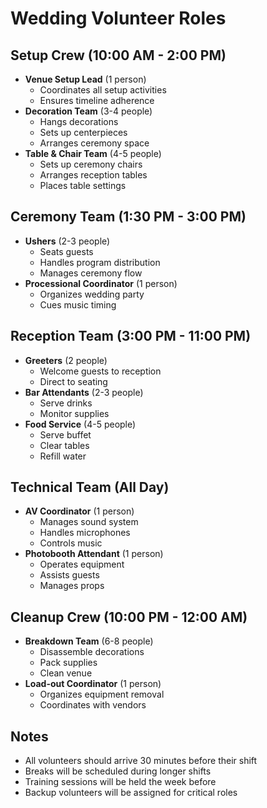 # Wedding Volunteer Roles

## Setup Crew (10:00 AM - 2:00 PM)
- **Venue Setup Lead** (1 person)
  - Coordinates all setup activities
  - Ensures timeline adherence
- **Decoration Team** (3-4 people)
  - Hangs decorations
  - Sets up centerpieces
  - Arranges ceremony space
- **Table & Chair Team** (4-5 people)
  - Sets up ceremony chairs
  - Arranges reception tables
  - Places table settings

## Ceremony Team (1:30 PM - 3:00 PM)
- **Ushers** (2-3 people)
  - Seats guests
  - Handles program distribution
  - Manages ceremony flow
- **Processional Coordinator** (1 person)
  - Organizes wedding party
  - Cues music timing

## Reception Team (3:00 PM - 11:00 PM)
- **Greeters** (2 people)
  - Welcome guests to reception
  - Direct to seating
- **Bar Attendants** (2-3 people)
  - Serve drinks
  - Monitor supplies
- **Food Service** (4-5 people)
  - Serve buffet
  - Clear tables
  - Refill water

## Technical Team (All Day)
- **AV Coordinator** (1 person)
  - Manages sound system
  - Handles microphones
  - Controls music
- **Photobooth Attendant** (1 person)
  - Operates equipment
  - Assists guests
  - Manages props

## Cleanup Crew (10:00 PM - 12:00 AM)
- **Breakdown Team** (6-8 people)
  - Disassemble decorations
  - Pack supplies
  - Clean venue
- **Load-out Coordinator** (1 person)
  - Organizes equipment removal
  - Coordinates with vendors

## Notes
- All volunteers should arrive 30 minutes before their shift
- Breaks will be scheduled during longer shifts
- Training sessions will be held the week before
- Backup volunteers will be assigned for critical roles 